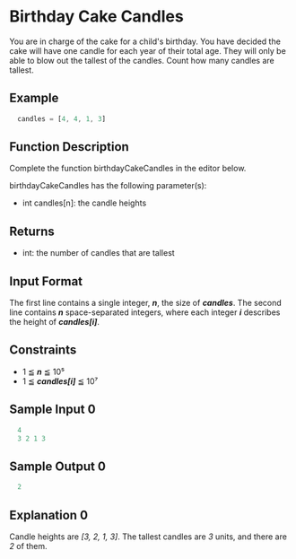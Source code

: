 # Birthday Cake Candles
You are in charge of the cake for a child's birthday. You have decided the cake will have one candle for each year of their total age. They will only be able to blow out the tallest of the candles. Count how many candles are tallest.

## Example
``` javascript
  candles = [4, 4, 1, 3]
```

## Function Description
Complete the function birthdayCakeCandles in the editor below.

birthdayCakeCandles has the following parameter(s):
- int candles[n]: the candle heights

## Returns
- int: the number of candles that are tallest

## Input Format
The first line contains a single integer, ***n***, the size of ***candles***.
The second line contains ***n*** space-separated integers, where each integer ***i*** describes the height of ***candles[i]***.

## Constraints
- 1 ≦ ***n*** ≦ 10⁵
- 1 ≦ ***candles[i]*** ≦ 10⁷

## Sample Input 0
``` javascript
  4
  3 2 1 3
```

## Sample Output 0
``` javascript
  2
```

## Explanation 0
Candle heights are *[3, 2, 1, 3]*. The tallest candles are *3* units, and there are *2* of them.
